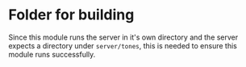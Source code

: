 # Folder for building

Since this module runs the server in it's own directory and the server expects a directory under `server/tones`, this is needed to ensure this module runs successfully.
